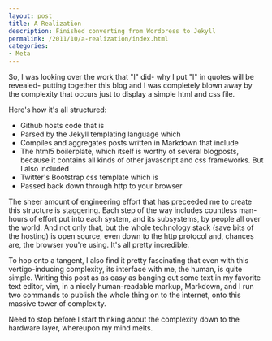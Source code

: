 ```yaml
---
layout: post
title: A Realization
description: Finished converting from Wordpress to Jekyll
permalink: /2011/10/a-realization/index.html
categories:
- Meta
---
```


So, I was looking over the work that "I" did- why I put "I" in quotes will be 
revealed- putting together this blog and I was completely blown away by the
complexity that occurs just to display a simple html and css file.

Here's how it's all structured:

* Github hosts code that is
* Parsed by the Jekyll templating language which
* Compiles and aggregates posts written in Markdown that include
* The html5 boilerplate, which itself is worthy of several blogposts, because it contains all kinds of other javascript and css frameworks. But I also included
* Twitter's Bootstrap css template which is
* Passed back down through http to your browser

The sheer amount of engineering effort that has preceeded me to create this
structure is staggering. Each step of the way includes countless man-hours of
effort put into each system, and its subsystems, by people all over the world.
And not only that, but the whole technology stack (save bits of the hosting)
is open source, even down to the http protocol and, chances are, the browser
you're using. It's all pretty incredible.

To hop onto a tangent, I also find it pretty fascinating that even with this
vertigo-inducing complexity, its interface with me, the human, is quite simple.
Writing this post as as easy as banging out some text in my favorite text 
editor, vim, in a nicely human-readable markup, Markdown, and I run two commands
to publish the whole thing on to the internet, onto this massive tower of
complexity.

Need to stop before I start thinking about the complexity down to the hardware 
layer, whereupon my mind melts.
